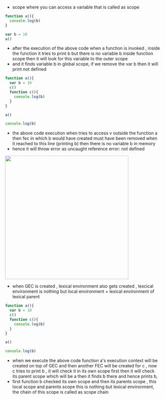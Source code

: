 - scope where you can access a variable that is called as scope


```js
function a(){
  console.log(b)
}

var b = 10
a()
```

- after the execution of the above code when a function is invoked , inside the function it tries to print b but there is no variable b inside function scope then it will look for this variable to the outer scope
- and it finds variable b in global scope, if we remove the var b then it will print not defined

```js
function a(){
  var b = 10
  c()
  function c(){
    console.log(b)
  }
}

a()

console.log(b)
```
 -  the above code execution when tries to access v outside the function a then fec in which b would have created must have been removed when it reached to this line (printing b) then there is no variable b in memory
 -  hence it will throw error as uncaught reference error: not defined  

<img width=400 src="https://github.com/user-attachments/assets/7f872387-d191-4b0d-b9ae-e2d3ddbe685a">

- when GEC is created , lexical environment also gets created , lexcical environment is nothing but local environment + lexical environment of lexical parent

```js
function a(){
  var b = 10
  c()
  function c(){
    console.log(b)
  }
}

a()

console.log(b)
```

- when we execute the above code function a's execution context will be created on top of GEC and then another FEC will be created for c , now c tries to print b , it will check it in its own scope first then it will check its parent scope which will be a then it finds b there and hence prints b,
- first function b checked its own scope and then its parents scope , this local scope and parents scope this is nothing but lexical environment, the chain of this scope is called as scope chain
